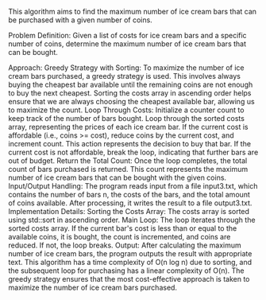 This algorithm aims to find the maximum number of ice cream bars that can be purchased with a given number of coins.

Problem Definition:
Given a list of costs for ice cream bars and a specific number of coins, determine the maximum number of ice cream bars that can be bought.

Approach:
Greedy Strategy with Sorting:
To maximize the number of ice cream bars purchased, a greedy strategy is used. This involves always buying the cheapest bar available until the remaining coins are not enough to buy the next cheapest.
Sorting the costs array in ascending order helps ensure that we are always choosing the cheapest available bar, allowing us to maximize the count.
Loop Through Costs:
Initialize a counter count to keep track of the number of bars bought.
Loop through the sorted costs array, representing the prices of each ice cream bar.
If the current cost is affordable (i.e., coins >= cost), reduce coins by the current cost, and increment count. This action represents the decision to buy that bar.
If the current cost is not affordable, break the loop, indicating that further bars are out of budget.
Return the Total Count:
Once the loop completes, the total count of bars purchased is returned. This count represents the maximum number of ice cream bars that can be bought with the given coins.
Input/Output Handling:
The program reads input from a file input3.txt, which contains the number of bars n, the costs of the bars, and the total amount of coins available.
After processing, it writes the result to a file output3.txt.
Implementation Details:
Sorting the Costs Array:
The costs array is sorted using std::sort in ascending order.
Main Loop:
The loop iterates through the sorted costs array. If the current bar's cost is less than or equal to the available coins, it is bought, the count is incremented, and coins are reduced. If not, the loop breaks.
Output:
After calculating the maximum number of ice cream bars, the program outputs the result with appropriate text.
This algorithm has a time complexity of O(n log n) due to sorting, and the subsequent loop for purchasing has a linear complexity of O(n). The greedy strategy ensures that the most cost-effective approach is taken to maximize the number of ice cream bars purchased.






